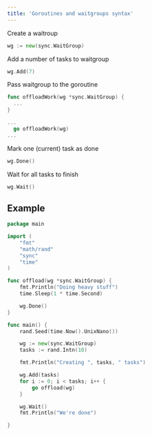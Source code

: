 ```yaml
---
title: 'Goroutines and waitgroups syntax'
---
```

Create a waitroup
```go
wg := new(sync.WaitGroup)
```

Add a number of tasks to waitgroup
```go
wg.Add(7)
```

Pass waitgroup to the goroutine
```go
func offloadWork(wg *sync.WaitGroup) {
  ...
}

...
  go offloadWork(wg)
...
```

Mark one (current) task as done
```go
wg.Done()
```

Wait for all tasks to finish
```go
wg.Wait()
```

## Example

```go
package main

import (
	"fmt"
	"math/rand"
	"sync"
	"time"
)

func offload(wg *sync.WaitGroup) {
	fmt.Println("Doing heavy stuff")
	time.Sleep(1 * time.Second)

	wg.Done()
}

func main() {
	rand.Seed(time.Now().UnixNano())

	wg := new(sync.WaitGroup)
	tasks := rand.Intn(10)

	fmt.Println("Creating ", tasks, " tasks")

	wg.Add(tasks)
	for i := 0; i < tasks; i++ {
		go offload(wg)
	}

	wg.Wait()
	fmt.Println("We're done")

}
```
